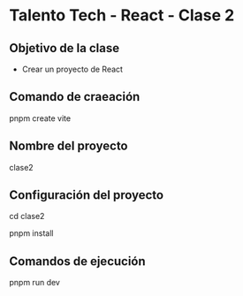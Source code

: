 # Talento Tech - React - Clase 2

## Objetivo de la clase

- Crear un proyecto de React

## Comando de craeación

pnpm create vite

## Nombre del proyecto

clase2

## Configuración del proyecto

cd clase2

pnpm install

## Comandos de ejecución

pnpm run dev
